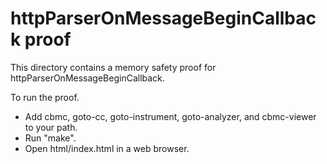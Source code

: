httpParserOnMessageBeginCallback proof
==============

This directory contains a memory safety proof for httpParserOnMessageBeginCallback.

To run the proof.
* Add cbmc, goto-cc, goto-instrument, goto-analyzer, and cbmc-viewer
  to your path.
* Run "make".
* Open html/index.html in a web browser.